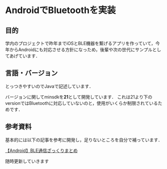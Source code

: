 # AndroidでBluetoothを実装

## 目的
学内のプロジェクトで昨年までiOSとBLE機器を繋げるアプリを作っていて，今年からAndroidにも対応させる方針になっため，後輩や次の世代にサンプルとしてあげています．


## 言語・バージョン
とっつきやすいのでJavaで記述しています．

バージョンに関してminsdkを**21**として開発しています．
これは21より下のversionではBluetoothに対応していないのと，使用がいくらか制限されているためです．

## 参考資料
基本的には以下の記事を参考に開発し，足りないところを自分で補っています．

[【Android】BLE通信ざっくりまとめ](https://qiita.com/HideMatsu/items/6a6758eca86500881126)

随時更新していきます
